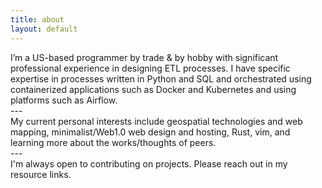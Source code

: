 ```yaml
---
title: about
layout: default
---
```


I’m a US-based programmer by trade & by hobby with significant professional experience in designing ETL processes. I have specific expertise in processes written in Python and SQL and orchestrated using containerized applications such as Docker and Kubernetes and using platforms such as Airflow.<br>\---\
My current personal interests include geospatial technologies and web mapping, minimalist/Web1.0 web design and hosting, Rust, vim, and learning more about the works/thoughts of peers.<br>\---\
I'm always open to contributing on projects. Please reach out in my resource links.
